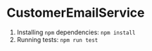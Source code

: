# CustomerEmailService 
1) Installing `npm` dependencies:
`npm install`
2) Running tests:
`npm run test`
